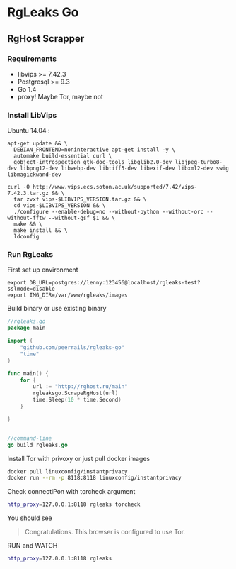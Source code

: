 RgLeaks Go
====================

RgHost Scrapper
---------------------

### Requirements

* libvips >= 7.42.3
* Postgresql >= 9.3
* Go 1.4
* proxy! Maybe Tor, maybe not

### Install LibVips

Ubuntu 14.04 :
```shell
apt-get update && \
  DEBIAN_FRONTEND=noninteractive apt-get install -y \
  automake build-essential curl \
  gobject-introspection gtk-doc-tools libglib2.0-dev libjpeg-turbo8-dev libpng12-dev libwebp-dev libtiff5-dev libexif-dev libxml2-dev swig libmagickwand-dev

curl -O http://www.vips.ecs.soton.ac.uk/supported/7.42/vips-7.42.3.tar.gz && \
  tar zvxf vips-$LIBVIPS_VERSION.tar.gz && \
  cd vips-$LIBVIPS_VERSION && \
  ./configure --enable-debug=no --without-python --without-orc --without-fftw --without-gsf $1 && \
  make && \
  make install && \
  ldconfig
```

### Run RgLeaks

First set up environment

```shell
export DB_URL=postgres://lenny:123456@localhost/rgleaks-test?sslmode=disable
export IMG_DIR=/var/www/rgleaks/images
```

Build binary or use existing binary

```go
//rgleaks.go
package main

import (
	"github.com/peerrails/rgleaks-go"
	"time"
)

func main() {
	for {
		url := "http://rghost.ru/main"
		rgleaksgo.ScrapeRgHost(url)
		time.Sleep(10 * time.Second)
	}

}


//command-line
go build rgleaks.go
```

Install Tor with privoxy or just pull docker images

```bash
docker pull linuxconfig/instantprivacy
docker run --rm -p 8118:8118 linuxconfig/instantprivacy
```

Check connectiPon with torcheck argument

```bash
http_proxy=127.0.0.1:8118 rgleaks torcheck
```

You should see
>
>
>  Congratulations. This browser is configured to use Tor.
>
>

RUN and WATCH

```bash
http_proxy=127.0.0.1:8118 rgleaks
```
